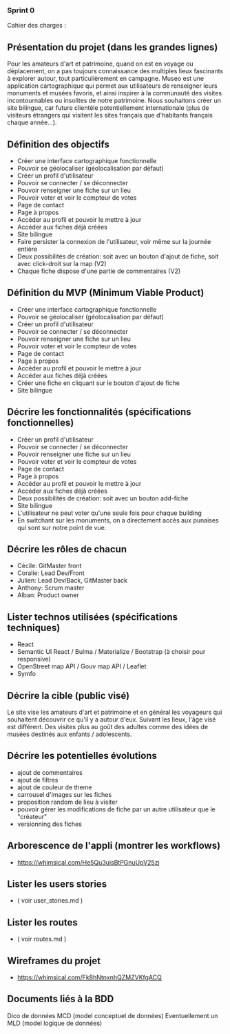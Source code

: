 ### Sprint 0

Cahier des charges :

## Présentation du projet (dans les grandes lignes)
Pour les amateurs d'art et patrimoine, quand on est en voyage ou déplacement, on a pas toujours connaissance des multiples lieux fascinants à explorer autour, tout particulièrement en campagne. Museo est une application cartographique qui permet aux utilisateurs de renseigner leurs monuments et musées favoris, et ainsi inspirer à la communauté des visites incontournables ou insolites de notre patrimoine.
Nous souhaitons créer un site bilingue, car future clientèle potentiellement internationale (plus de visiteurs étrangers qui visitent les sites français que d'habitants français chaque année...).


## Définition des objectifs
 - Créer une interface cartographique fonctionnelle
 - Pouvoir se géolocaliser (géolocalisation par défaut)
 - Créer un profil d'utilisateur
 - Pouvoir se connecter / se déconnecter
 - Pouvoir renseigner une fiche sur un lieu
 - Pouvoir voter et voir le compteur de votes
 - Page de contact
 - Page à propos
 - Accéder au profil et pouvoir le mettre à jour
 - Accéder aux fiches déjà créées
 - Site bilingue
 - Faire persister la connexion de l'utilisateur, voir même sur la journée entière
 - Deux possibilités de création: soit avec un bouton d'ajout de fiche, soit avec click-droit sur la map (V2)
 - Chaque fiche dispose d'une partie de commentaires (V2)


## Définition du MVP (Minimum Viable Product)
 - Créer une interface cartographique fonctionnelle
 - Pouvoir se géolocaliser (géolocalisation par défaut)
 - Créer un profil d'utilisateur
 - Pouvoir se connecter / se déconnecter
 - Pouvoir renseigner une fiche sur un lieu
 - Pouvoir voter et voir le compteur de votes
 - Page de contact
 - Page à propos
 - Accéder au profil et pouvoir le mettre à jour
 - Accéder aux fiches déjà créées
 - Créer une fiche en cliquant sur le bouton d'ajout de fiche
 - Site bilingue

## Décrire les fonctionnalités (spécifications fonctionnelles)
 - Créer un profil d'utilisateur
 - Pouvoir se connecter / se déconnecter
 - Pouvoir renseigner une fiche sur un lieu
 - Pouvoir voter et voir le compteur de votes
 - Page de contact
 - Page à propos
 - Accéder au profil et pouvoir le mettre à jour
 - Accéder aux fiches déjà créées
 - Deux possibilités de création: soit avec un bouton add-fiche
 - Site bilingue
 - L'utilisateur ne peut voter qu'une seule fois pour chaque building
 - En switchant sur les monuments, on a directement accès aux punaises qui sont sur notre point de vue.


## Décrire les rôles de chacun
- Cécile: GitMaster front
- Coralie: Lead Dev/Front
- Julien: Lead Dev/Back, GitMaster back
- Anthony: Scrum master
- Alban: Product owner

## Lister technos utilisées (spécifications techniques)
- React
- Semantic UI React / Bulma / Materialize / Bootstrap (à choisir pour responsive)
- OpenStreet map API / Gouv map API / Leaflet
- Symfo
  
## Décrire la cible (public visé)
Le site vise les amateurs d'art et patrimoine et en général les voyageurs qui souhaitent découvrir ce qu'il y a autour d'eux.
Suivant les lieux, l'âge visé est différent. Des visites plus au goût des adultes comme des idées de musées destinés aux enfants / adolescents.

## Décrire les potentielles évolutions
  - ajout de commentaires
  - ajout de filtres
  - ajout de couleur de theme
  - carrousel d'images sur les fiches
  - proposition random de lieu à visiter
  - pouvoir gérer les modifications de fiche par un autre utilisateur que le "créateur"
  - versionning des fiches

## Arborescence de l'appli (montrer les workflows)
- https://whimsical.com/He5Qu3uisBtPGnuUpV25zj

## Lister les users stories
-  ( voir user_stories.md )

## Lister les routes
  - ( voir routes.md )

## Wireframes du projet

- https://whimsical.com/Fk8hNtnxnhQZMZVKfgACQ

## Documents liés à la BDD

Dico de données
MCD (model conceptuel de données)
Eventuellement un MLD (model logique de données)